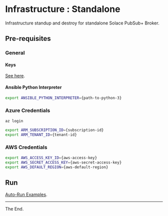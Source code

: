 # Infrastructure : Standalone

Infrastructure standup and destroy for standalone Solace PubSub+ Broker.

## Pre-requisites

### General
#### Keys

[See here](../../kesy).

#### Ansible Python Interpreter

````bash
export ANSIBLE_PYTHON_INTERPRETER={path-to-python-3}
````

### Azure Credentials

````bash
az login

export ARM_SUBSCRIPTION_ID={subscription-id}
export ARM_TENANT_ID={tenant-id}
````


### AWS Credentials

````bash
export AWS_ACCESS_KEY_ID={aws-access-key}
export AWS_SECRET_ACCESS_KEY={aws-secret-access-key}
export AWS_DEFAULT_REGION={aws-default-region}
````

## Run

[Auto-Run Examples](./auto-run).


---
The End.
